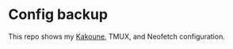 # Config backup

This repo shows my <a href="https://github.com/mawww/kakoune">Kakoune</a>, TMUX, and Neofetch configuration.
